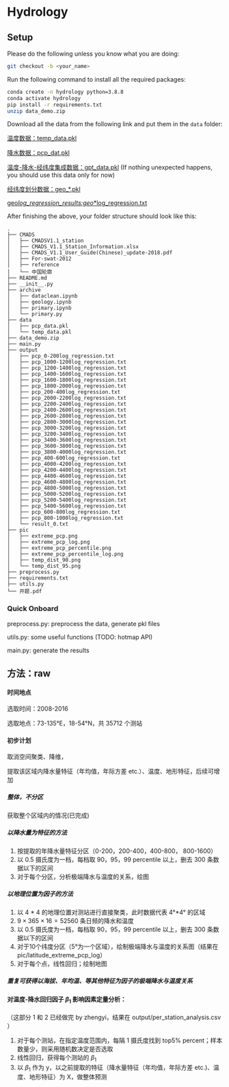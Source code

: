 # Hydrology

## Setup

Please do the following unless you know what you are doing:

```bash
git checkout -b <your_name>
```

Run the following command to install all the required packages:

```bash
conda create -n hydrology python=3.8.8
conda activate hydrology
pip install -r requirements.txt
unzip data_demo.zip
```

Download all the data from the following link and put them in the `data` folder:

[温度数据：temp_data.pkl](https://cloud.tsinghua.edu.cn/f/6b3764f9659a4aa4a542/?dl=1)

[降水数据：pcp_dat.pkl](https://cloud.tsinghua.edu.cn/f/197f0e300ee04b5da012/)

[温度-降水-经纬度集成数据：gpt_data.pkl](https://cloud.tsinghua.edu.cn/f/3ce61db42f3f459cb3c3/?dl=1) (If nothing unexpected happens, you should use this data only for now)

[经纬度划分数据：geo\_\*.pkl](https://cloud.tsinghua.edu.cn/f/99f7954851f04c5b8fd8/)

[geo*log_regression_results:geo*\*log_regression.txt](https://cloud.tsinghua.edu.cn/f/3ecb7e1f8fc84ff3a7b9/)

After finishing the above, your folder structure should look like this:

```
.
├── CMADS
│   ├── CMADSV1.1_station
│   ├── CMADS_V1.1_Station_Information.xlsx
│   ├── CMADS_V1.1_User_Guide(Chinese)_update-2018.pdf
│   ├── For-swat-2012
│   ├── reference
│   └── 中国轮廓
├── README.md
├── __init__.py
├── archive
│   ├── dataclean.ipynb
│   ├── geology.ipynb
│   ├── primary.ipynb
│   └── primary.py
├── data
│   ├── pcp_data.pkl
│   └── temp_data.pkl
├── data_demo.zip
├── main.py
├── output
│   ├── pcp_0-200log_regression.txt
│   ├── pcp_1000-1200log_regression.txt
│   ├── pcp_1200-1400log_regression.txt
│   ├── pcp_1400-1600log_regression.txt
│   ├── pcp_1600-1800log_regression.txt
│   ├── pcp_1800-2000log_regression.txt
│   ├── pcp_200-400log_regression.txt
│   ├── pcp_2000-2200log_regression.txt
│   ├── pcp_2200-2400log_regression.txt
│   ├── pcp_2400-2600log_regression.txt
│   ├── pcp_2600-2800log_regression.txt
│   ├── pcp_2800-3000log_regression.txt
│   ├── pcp_3000-3200log_regression.txt
│   ├── pcp_3200-3400log_regression.txt
│   ├── pcp_3400-3600log_regression.txt
│   ├── pcp_3600-3800log_regression.txt
│   ├── pcp_3800-4000log_regression.txt
│   ├── pcp_400-600log_regression.txt
│   ├── pcp_4000-4200log_regression.txt
│   ├── pcp_4200-4400log_regression.txt
│   ├── pcp_4400-4600log_regression.txt
│   ├── pcp_4600-4800log_regression.txt
│   ├── pcp_4800-5000log_regression.txt
│   ├── pcp_5000-5200log_regression.txt
│   ├── pcp_5200-5400log_regression.txt
│   ├── pcp_5400-5600log_regression.txt
│   ├── pcp_600-800log_regression.txt
│   ├── pcp_800-1000log_regression.txt
│   └── result_0.txt
├── pic
│   ├── extreme_pcp.png
│   ├── extreme_pcp_log.png
│   ├── extreme_pcp_percentile.png
│   ├── extreme_pcp_percentile_log.png
│   ├── temp_dist_90.png
│   └── temp_dist_95.png
├── preprocess.py
├── requirements.txt
├── utils.py
└── 开题.pdf
```

### Quick Onboard

preprocess.py: preprocess the data, generate pkl files

utils.py: some useful functions (TODO: hotmap API)

main.py: generate the results

## 方法：raw

#### 时间地点

选取时间：2008-2016

选取地点：73-135°E，18-54°N，共 35712 个测站

#### 初步计划

取消空间聚类、降维，

提取该区域内降水量特征（年均值，年际方差 etc.）、温度、地形特征，后续可增加

##### 整体，不分区

获取整个区域内的情况(已完成)

##### 以降水量为特征的方法

1. 按提取的年降水量特征分区（0-200，200-400，400-800， 800-1600）
2. 以 0.5 摄氏度为一档，每档取 90，95，99 percentile 以上，删去 300 条数据以下的区间
3. 对于每个分区，分析极端降水与温度的关系，绘图

##### 以地理位置为因子的方法

1. 以 4 * 4 的地理位置对测站进行直接聚类，此时数据代表 4°*4° 的区域
2. $9 \times 365 \times 16 = 52560$ 条日频的降水和温度
3. 以 0.5 摄氏度为一档，每档取 90，95，99 percentile 以上，删去 300 条数据以下的区间
4. 对于10个纬度分区（5°为一个区域），绘制极端降水与温度的关系图（结果在pic/latitude_extreme_pcp_log）
5. 对于每个点，线性回归；绘制地图

##### 重复可获得以海拔、年均温、等其他特征为因子的极端降水与温度关系

#### 对温度-降水回归因子 $\beta_1$ 影响因素定量分析：

（这部分 1 和 2 已经做完 by zhengyi，结果在 output/per_station_analysis.csv ）

1. 对于每个测站，在指定温度范围内，每隔 1 摄氏度找到 top5% percent；样本数量少，则采用随机数决定是否选取
2. 线性回归，获得每个测站的 $\beta_1$
3. 以 $\beta_1$ 作为 y，以之前提取的特征（降水量特征（年均值，年际方差 etc.)、温度、地形特征）为 X，做整体预测
